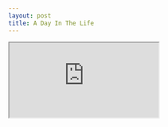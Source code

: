 ```yaml
---
layout: post
title: A Day In The Life
---
```


<iframe src="https://youtu.be/tku\_tPeApV4"></iframe>